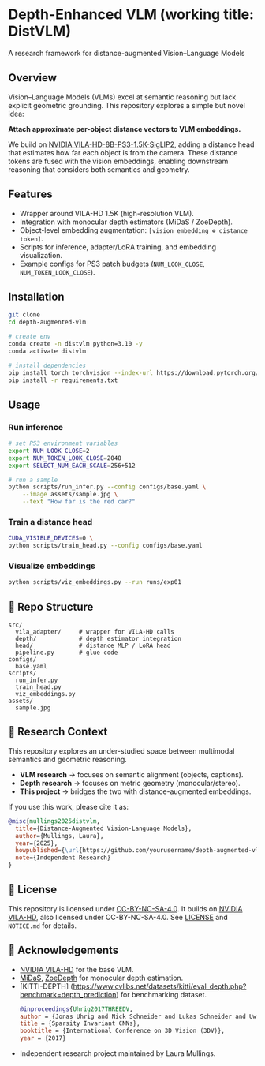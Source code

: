 # Depth-Enhanced VLM (working title: DistVLM)

A research framework for distance-augmented Vision–Language Models

## Overview

Vision–Language Models (VLMs) excel at semantic reasoning but lack explicit geometric grounding. This repository explores a simple but novel idea:

**Attach approximate per-object distance vectors to VLM embeddings.**

We build on [NVIDIA VILA-HD-8B-PS3-1.5K-SigLIP2](https://github.com/Efficient-Large-Model/VILA), adding a distance head that estimates how far each object is from the camera. These distance tokens are fused with the vision embeddings, enabling downstream reasoning that considers both semantics and geometry.

## Features

- Wrapper around VILA-HD 1.5K (high-resolution VLM).
- Integration with monocular depth estimators (MiDaS / ZoeDepth).
- Object-level embedding augmentation: `[vision embedding ⊕ distance token]`.
- Scripts for inference, adapter/LoRA training, and embedding visualization.
- Example configs for PS3 patch budgets (`NUM_LOOK_CLOSE`, `NUM_TOKEN_LOOK_CLOSE`).

## Installation

```bash
git clone 
cd depth-augmented-vlm

# create env
conda create -n distvlm python=3.10 -y
conda activate distvlm

# install dependencies
pip install torch torchvision --index-url https://download.pytorch.org/whl/cu121
pip install -r requirements.txt
```

## Usage

### Run inference

```bash
# set PS3 environment variables
export NUM_LOOK_CLOSE=2
export NUM_TOKEN_LOOK_CLOSE=2048
export SELECT_NUM_EACH_SCALE=256+512

# run a sample
python scripts/run_infer.py --config configs/base.yaml \
    --image assets/sample.jpg \
    --text "How far is the red car?"
```

### Train a distance head

```bash
CUDA_VISIBLE_DEVICES=0 \
python scripts/train_head.py --config configs/base.yaml
```

### Visualize embeddings

```bash
python scripts/viz_embeddings.py --run runs/exp01
```

## 📂 Repo Structure

```
src/
  vila_adapter/     # wrapper for VILA-HD calls
  depth/            # depth estimator integration
  head/             # distance MLP / LoRA head
  pipeline.py       # glue code
configs/
  base.yaml
scripts/
  run_infer.py
  train_head.py
  viz_embeddings.py
assets/
  sample.jpg
```

## 🧪 Research Context

This repository explores an under-studied space between multimodal semantics and geometric reasoning.

- **VLM research** → focuses on semantic alignment (objects, captions).
- **Depth research** → focuses on metric geometry (monocular/stereo).
- **This project** → bridges the two with distance-augmented embeddings.

If you use this work, please cite it as:

```bibtex
@misc{mullings2025distvlm,
  title={Distance-Augmented Vision-Language Models},
  author={Mullings, Laura},
  year={2025},
  howpublished={\url{https://github.com/yourusername/depth-augmented-vlm}},
  note={Independent Research}
}
```

## 📜 License

This repository is licensed under [CC-BY-NC-SA-4.0](LICENSE).
It builds on [NVIDIA VILA-HD](https://github.com/Efficient-Large-Model/VILA), also licensed under CC-BY-NC-SA-4.0.
See [LICENSE](LICENSE) and `NOTICE.md` for details.

## 🙏 Acknowledgements

- [NVIDIA VILA-HD](https://github.com/Efficient-Large-Model/VILA) for the base VLM.
- [MiDaS](https://github.com/isl-org/MiDaS), [ZoeDepth](https://github.com/isl-org/ZoeDepth) for monocular depth estimation.
- [KITTI-DEPTH] (https://www.cvlibs.net/datasets/kitti/eval_depth.php?benchmark=depth_prediction) for benchmarking dataset.
  ```bibtex
  @inproceedings{Uhrig2017THREEDV,
  author = {Jonas Uhrig and Nick Schneider and Lukas Schneider and Uwe Franke and Thomas Brox and Andreas Geiger},
  title = {Sparsity Invariant CNNs},
  booktitle = {International Conference on 3D Vision (3DV)},
  year = {2017}
  ```
- Independent research project maintained by Laura Mullings.
